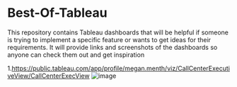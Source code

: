 # Best-Of-Tableau

This repository contains Tableau dashboards that will be helpful if someone is trying to implement a specific feature or wants to get ideas for their requirements. It will provide links and screenshots of the dashboards so anyone can check them out and get inspiration

1.https://public.tableau.com/app/profile/megan.menth/viz/CallCenterExecutiveView/CallCenterExecView
 ![image](https://github.com/PriteshGujarati/Best-Of-Tableau/assets/45009011/d462f42a-b904-4694-82d0-56d167fd515f)

